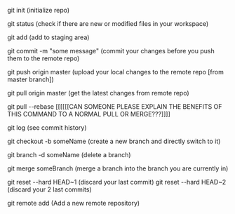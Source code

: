 git init (initialize repo)

git status (check if there are new or modified files in your workspace)

git add <some file> (add to staging area)

git commit -m "some message" (commit your changes before you push them to the remote repo)

git push origin master (upload your local changes to the remote repo [from master branch])

git pull origin master (get the latest changes from remote repo)

git pull --rebase [[[[[[CAN SOMEONE PLEASE EXPLAIN THE BENEFITS OF THIS COMMAND TO A NORMAL PULL OR MERGE???]]]]

git log (see commit history)

git checkout -b someName (create a new branch and directly switch to it)

git branch -d someName (delete a branch)

git merge someBranch (merge a branch into the branch you are currently in)

git reset --hard HEAD~1 (discard your last commit)
git reset --hard HEAD~2 (discard your 2 last commits)

git remote add <remoteName> <remoteUrl> (Add a new remote repository)

